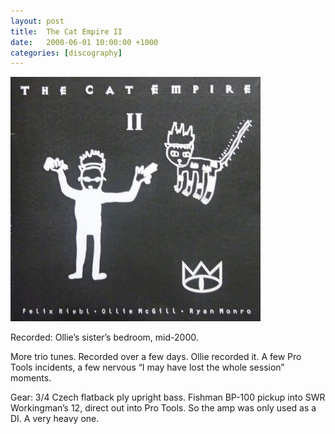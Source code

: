 ```yaml
---
layout: post
title:  The Cat Empire II
date:   2000-06-01 10:00:00 +1000
categories: [discography]
---
```


![](/assets/discography/the-cat-empire-ii.jpg)

Recorded: Ollie’s sister’s bedroom, mid-2000.

More trio tunes. Recorded over a few days. Ollie recorded it. A few Pro Tools incidents, a few nervous “I may have lost the whole session” moments.

Gear: 3/4 Czech flatback ply upright bass. Fishman BP-100 pickup into SWR Workingman’s 12, direct out into Pro Tools. So the amp was only used as a DI. A very heavy one.